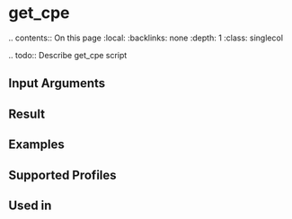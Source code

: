 

# get_cpe

.. contents:: On this page
    :local:
    :backlinks: none
    :depth: 1
    :class: singlecol

.. todo::
    Describe get_cpe script

Input Arguments
---------------

Result
------

Examples
--------

Supported Profiles
------------------

Used in
-------
